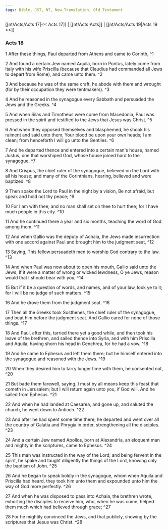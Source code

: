 ```yaml
---
tags: Bible, JST, NT, New_Translation, Old_Testament
---
```


[[nt/Acts/Acts 17|<< Acts 17]] | [[nt/Acts|Acts]] | [[nt/Acts/Acts 19|Acts 19 >>]]

### Acts 18

1 After these things, Paul departed from Athens and came to Corinth,  ^1

2 And found a certain Jew named Aquila, born in Pontus, lately come from Italy with his wife Priscilla (because that Claudius had commanded all Jews to depart from Rome), and came unto them.  ^2

3 And because he was of the same craft, he abode with them and wrought (for by their occupation they were tentmakers).  ^3

4 And he reasoned in the synagogue every Sabbath and persuaded the Jews and the Greeks.  ^4

5 And when Silas and Timotheus were come from Macedonia, Paul was pressed in the spirit and testified to the Jews that Jesus was Christ.  ^5

6 And when they opposed themselves and blasphemed, he shook his raiment and said unto them, Your blood be upon your own heads; I am clean; from henceforth I will go unto the Gentiles.  ^6

7 And he departed thence and entered into a certain man\'s house, named Justus, one that worshiped God, whose house joined hard to the synagogue.  ^7

8 And Crispus, the chief ruler of the synagogue, believed on the Lord with all his house; and many of the Corinthians, hearing, believed and were baptized.  ^8

9 Then spake the Lord to Paul in the night by a vision, Be not afraid, but speak and hold not thy peace;  ^9

10 For I am with thee, and no man shall set on thee to hurt thee; for I have much people in this city.  ^10

11 And he continued there a year and six months, teaching the word of God among them.  ^11

12 And when Gallio was the deputy of Achaia, the Jews made insurrection with one accord against Paul and brought him to the judgment seat,  ^12

13 Saying, This fellow persuadeth men to worship God contrary to the law.  ^13

14 And when Paul was now about to open his mouth, Gallio said unto the Jews, If it were a matter of wrong or wicked lewdness, O ye Jews, reason would that I should bear with you;  ^14

15 But if it be a question of words, and names, and of your law, look ye to it; for I will be no judge of such matters.  ^15

16 And he drove them from the judgment seat.  ^16

17 Then all the Greeks took Sosthenes, the chief ruler of the synagogue, and beat him before the judgment seat. And Gallio cared for none of those things.  ^17

18 And Paul, after this, tarried there yet a good while, and then took his leave of the brethren, and sailed thence into Syria, and with him Priscilla and Aquila, having shorn his head in Cenchrea, for he had a vow.  ^18

19 And he came to Ephesus and left them there; but he himself entered into the synagogue and reasoned with the Jews.  ^19

20 When they desired him to tarry longer time with them, he consented not,  ^20

21 But bade them farewell, saying, I must by all means keep this feast that cometh in Jerusalem; but I will return again unto you, if God will. And he sailed from Ephesus.  ^21

22 And when he had landed at Caesarea, and gone up, and saluted the church, he went down to Antioch.  ^22

23 And after he had spent some time there, he departed and went over all the country of Galatia and Phrygia in order, strengthening all the disciples.  ^23

24 And a certain Jew named Apollos, born at Alexandria, an eloquent man and mighty in the scriptures, came to Ephesus.  ^24

25 This man was instructed in the way of the Lord; and being fervent in the spirit, he spake and taught diligently the things of the Lord, knowing only the baptism of John.  ^25

26 And he began to speak boldly in the synagogue, whom when Aquila and Priscilla had heard, they took him unto them and expounded unto him the way of God more perfectly.  ^26

27 And when he was disposed to pass into Achaia, the brethren wrote, exhorting the disciples to receive him, who, when he was come, helped them much which had believed through grace;  ^27

28 For he mightily convinced the Jews, and that publicly, showing by the scriptures that Jesus was Christ.  ^28

 
